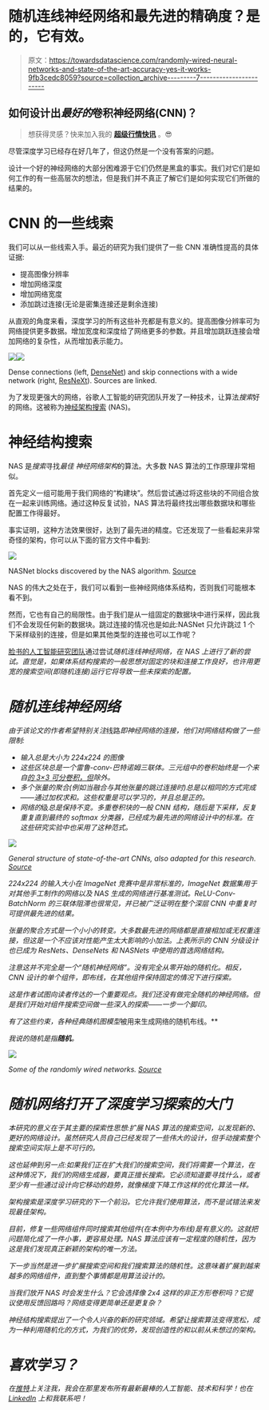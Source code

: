 # 随机连线神经网络和最先进的精确度？是的，它有效。

> 原文：<https://towardsdatascience.com/randomly-wired-neural-networks-and-state-of-the-art-accuracy-yes-it-works-9fb3cedc8059?source=collection_archive---------7----------------------->

## 如何设计出*最好的*卷积神经网络(CNN)？

> 想获得灵感？快来加入我的 [**超级行情快讯**](https://www.superquotes.co/?utm_source=mediumtech&utm_medium=web&utm_campaign=sharing) 。😎

尽管深度学习已经存在好几年了，但这仍然是一个没有答案的问题。

设计一个好的神经网络的大部分困难源于它们仍然是黑盒的事实。我们对它们是如何工作的有一些高层次的想法，但是我们并不真正了解它们是如何实现它们所做的结果的。

# CNN 的一些线索

我们可以从一些线索入手。最近的研究为我们提供了一些 CNN 准确性提高的具体证据:

*   提高图像分辨率
*   增加网络深度
*   增加网络宽度
*   添加跳过连接(无论是密集连接还是剩余连接)

从直观的角度来看，深度学习的所有这些补充都是有意义的。提高图像分辨率可为网络提供更多数据。增加宽度和深度给了网络更多的参数。并且增加跳跃连接会增加网络的复杂性，从而增加表示能力。

![](img/7c1655b6ed508bd73dd99f7a1c14c323.png)![](img/14b9cf4040ebdc90cb2cc76be8be1775.png)

Dense connections (left, [DenseNet](https://arxiv.org/pdf/1608.06993.pdf)) and skip connections with a wide network (right, [ResNeXt](https://arxiv.org/pdf/1611.05431.pdf)). Sources are linked.

为了发现更强大的网络，谷歌人工智能的研究团队开发了一种技术，让算法*搜索*好的网络。这被称为[神经架构搜索](/everything-you-need-to-know-about-automl-and-neural-architecture-search-8db1863682bf) (NAS)。

# 神经结构搜索

NAS 是*搜索*寻找*最佳* *神经网络架构*的算法。大多数 NAS 算法的工作原理非常相似。

首先定义一组可能用于我们网络的“构建块”。然后尝试通过将这些块的不同组合放在一起来训练网络。通过这种反复试验，NAS 算法将最终找出哪些数据块和哪些配置工作得最好。

事实证明，这种方法效果很好，达到了最先进的精度。它还发现了一些看起来非常奇怪的架构，你可以从下面的官方文件中看到:

![](img/b96188857d4cd477ea58ad46aef742c4.png)

NASNet blocks discovered by the NAS algorithm. [Source](https://arxiv.org/pdf/1707.07012.pdf)

NAS 的伟大之处在于，我们可以看到一些神经网络体系结构，否则我们可能根本看不到。

然而，它也有自己的局限性。由于我们是从一组固定的数据块中进行采样，因此我们不会发现任何新的数据块。跳过连接的情况也是如此:NASNet 只允许跳过 1 个下采样级别的连接，但是如果其他类型的连接也可以工作呢？

[脸书的人工智能研究团队](https://ai.facebook.com/)通过尝试[](https://arxiv.org/pdf/1904.01569.pdf)*随机连线神经网络，在 NAS 上进行了新的尝试。直觉是，如果体系结构搜索的一般思想对固定的块和连接工作良好，也许用更宽的搜索空间(即随机连接)运行它将导致一些未探索的配置。*

# *随机连线神经网络*

*由于该论文的作者希望特别关注*线路*即神经网络的连接，他们对网络结构做了一些限制:*

*   *输入总是大小为 224x224 的图像*
*   *这些区块总是一个雷鲁-conv-巴特诺姆三联体。三元组中的卷积始终是一个来自[的 3×3 可分卷积，但](https://arxiv.org/pdf/1610.02357.pdf)除外。*
*   *多个张量的聚合(例如当融合与其他张量的跳过连接时)总是以相同的方式完成——通过加权求和。这些权重是可以学习的，并且总是正的。*
*   *网络的*级*总是保持不变。多重卷积块的一般 CNN 结构，随后是下采样，反复重复直到最终的 softmax 分类器，已经成为最先进的网络设计中的标准。在这些研究实验中也采用了这种范式。*

*![](img/ddc027c485cb003a0d7040320626af75.png)*

*General structure of state-of-the-art CNNs, also adapted for this research. [Source](https://arxiv.org/pdf/1904.01569.pdf)*

*224x224 的输入大小在 ImageNet 竞赛中是非常标准的，ImageNet 数据集用于对其他手工制作的网络以及 NAS 生成的网络进行基准测试。ReLU-Conv-BatchNorm 的三联体阻滞也很常见，并已被广泛证明在整个深层 CNN 中重复时可提供最先进的结果。*

*张量的聚合方式是一个小小的转变。大多数最先进的网络都是直接相加或无权重连接，但这是一个不应该对性能产生太大影响的小加法。上表所示的 CNN 分级设计也已成为 ResNets、DenseNets 和 NASNets 中使用的首选网络结构。*

*注意这并不完全是一个“随机神经网络”。没有完全从零开始的随机化。相反，CNN 设计的单个组件，即布线，在其他组件保持固定的情况下进行探索。*

*这是作者试图向读者传达的一个重要观点。我们还没有做完全随机的神经网络。但是我们开始对组件搜索空间做一些深入的探索——一步一个脚印。*

*有了这些约束，各种经典随机图模型*被用来生成网络的随机布线。**

*我说的随机是指**随机**。*

*![](img/bfcfa354570616b9816698b4713b8e6f.png)*

*Some of the randomly wired networks. [Source](https://arxiv.org/pdf/1904.01569.pdf)*

# *随机网络打开了深度学习探索的大门*

*本研究的意义在于其主要的探索性思想:扩展 NAS 算法的搜索空间，以发现新的、更好的网络设计。虽然研究人员自己已经发现了一些伟大的设计，但手动搜索整个搜索空间实际上是不可行的。*

*这也延伸到另一点:如果我们正在扩大我们的搜索空间，我们将需要一个算法，在这种情况下，我们的网络生成器，要真正擅长搜索。它必须知道要寻找什么，或者至少有一些通过设计向它移动的趋势，就像梯度下降工作这样的优化算法一样。*

*架构搜索是深度学习研究的下一个前沿。它允许我们使用算法，而不是试错法来发现最佳架构。*

*目前，修复一些网络组件同时搜索其他组件(在本例中为布线)是有意义的。这就把问题简化成了一件小事，更容易处理。NAS 算法应该有一定程度的随机性，因为这是我们发现真正新颖的架构的唯一方法。*

*下一步当然是进一步扩展搜索空间和我们搜索算法的随机性。这意味着扩展到越来越多的网络组件，直到整个事情都是用算法设计的。*

*当我们放开 NAS 时会发生什么？它会选择像 2x4 这样的非正方形卷积吗？它提议使用反馈回路吗？网络变得更简单还是更复杂？*

*神经结构搜索提出了一个令人兴奋的新的研究领域。希望让搜索算法变得宽松，成为一种利用随机化的方式，为我们的优势，发现创造性的和以前从未想过的架构。*

# *喜欢学习？*

*在[推特](https://twitter.com/GeorgeSeif94)上关注我，我会在那里发布所有最新最棒的人工智能、技术和科学！也在 [LinkedIn](https://www.linkedin.com/in/georgeseif/) 上和我联系吧！*